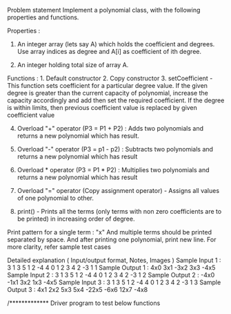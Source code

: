Problem statement
Implement a polynomial class, with the following properties and functions.

Properties :
1. An integer array (lets say A) which holds the coefficient and degrees. Use array indices as degree and A[i] as coefficient of ith degree.

2. An integer holding total size of array A.

Functions : 1. Default constructor 2. Copy constructor 3. setCoefficient -
This function sets coefficient for a particular degree value. If the given degree is greater than the current capacity of polynomial, increase the capacity accordingly and add then set the required coefficient. If the degree is within limits, then previous coefficient value is replaced by given coefficient value

4. Overload "+" operator (P3 = P1 + P2) :
Adds two polynomials and returns a new polynomial which has result.

5. Overload "-" operator (P3 = p1 - p2) :
Subtracts two polynomials and returns a new polynomial which has result

6. Overload * operator (P3 = P1 * P2) :
Multiplies two polynomials and returns a new polynomial which has result

7. Overload "=" operator (Copy assignment operator) -
Assigns all values of one polynomial to other.

8. print() -
Prints all the terms (only terms with non zero coefficients are to be printed) in increasing order of degree.

Print pattern for a single term : <coefficient>"x"<degree>
And multiple terms should be printed separated by space. And after printing one polynomial, print new line. For more clarity, refer sample test cases

Detailed explanation ( Input/output format, Notes, Images )
Sample Input 1 :
3
1 3 5
1 2 -4
4
0 1 2 3
4 2 -3 1
1
Sample Output 1 :
4x0 3x1 -3x2 3x3 -4x5
Sample Input 2 :
3
1 3 5
1 2 -4
4
0 1 2 3
4 2 -3 1
2
Sample Output 2 :
-4x0 -1x1 3x2 1x3 -4x5
Sample Input 3 :
3
1 3 5
1 2 -4
4
0 1 2 3
4 2 -3 1
3
Sample Output 3 :
4x1 2x2 5x3 5x4 -22x5 -6x6 12x7 -4x8

/*************
 Driver program to test below functions
 